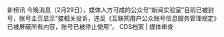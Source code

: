 新榜讯 今晚消息（2月29日），媒体人方可成的公众号“新闻实验室”目前已被封号，账号主页显示“接相关投诉，违反《互联网用户公众账号信息服务管理规定》已被屏蔽所有内容，账号已被停止使用”。 CDS档案 | 媒体审查


